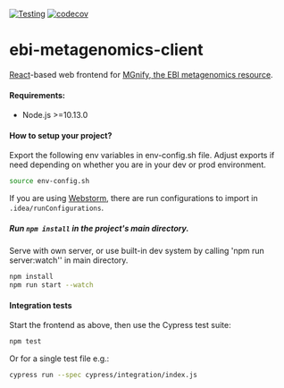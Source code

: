[![Testing](https://github.com/EBI-Metagenomics/ebi-metagenomics-client/actions/workflows/test.yml/badge.svg?branch=new-client)](https://github.com/EBI-Metagenomics/ebi-metagenomics-client/actions/workflows/test.yml)
[![codecov](https://codecov.io/gh/EBI-Metagenomics/ebi-metagenomics-client/branch/new-client/graph/badge.svg?token=WyXvRIQvq8)](https://codecov.io/gh/EBI-Metagenomics/ebi-metagenomics-client)

# ebi-metagenomics-client
[React](https://reactjs.org)-based web frontend for 
[MGnify, the EBI metagenomics resource](https://www.ebi.ac.uk/metagenomics). 

#### Requirements:

- Node.js >=10.13.0

#### How to setup your project?

Export the following env variables in env-config.sh file. 
Adjust exports if need depending on whether you are in your dev or
prod environment.

```bash
source env-config.sh
```

If you are using [Webstorm](https://www.jetbrains.com/webstorm/), 
there are run configurations to import in `.idea/runConfigurations`. 

##### Run `npm install` in the project's main directory.

Serve with own server, or use built-in dev system by calling 'npm run server:watch'' in main directory.

```bash
npm install
npm run start --watch
```

#### Integration tests
Start the frontend as above, then use the Cypress test suite:
```bash
npm test
```

Or for a single test file e.g.:
```bash
cypress run --spec cypress/integration/index.js
```